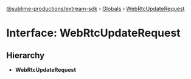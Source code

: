 [@sublime-productions/extream-sdk](../README.md) › [Globals](../globals.md) › [WebRtcUpdateRequest](webrtcupdaterequest.md)

# Interface: WebRtcUpdateRequest

## Hierarchy

* **WebRtcUpdateRequest**

